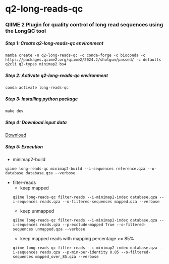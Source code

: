 # q2-long-reads-qc

### QIIME 2 Plugin for quality control of long read sequences using the LongQC tool



##### Step 1: Create q2-long-reads-qc environment
```shell
mamba create -n q2-long-reads-qc -c conda-forge -c bioconda -c https://packages.qiime2.org/qiime2/2024.2/shotgun/passed/ -c defaults q2cli q2-types minimap2 bs4
```

##### Step 2: Activate q2-long-reads-qc environment
```shell
conda activate long-reads-qc
```

##### Step 3: Installing python package
```shell
make dev
```

##### Step 4: Download input data
[Download](https://polybox.ethz.ch/index.php/s/Y81jl4JAtPjuKH6)

##### Step 5: Execution

* minimap2-build 
```shell
qiime long-reads-qc minimap2-build --i-sequences reference.qza --o-database database.qza --verbose
```

* filter-reads
  - keep mapped
  ```shell
  qiime long-reads-qc filter-reads --i-minimap2-index database.qza --i-sequences reads.qza --o-filtered-sequences mapped.qza --verbose
  ```
  - keep unmapped
  ```shell
  qiime long-reads-qc filter-reads --i-minimap2-index database.qza --i-sequences reads.qza --p-exclude-mapped True --o-filtered-sequences unmapped.qza --verbose
  ```
  - keep mapped reads with mapping percentage >= 85%
  ```shell
  qiime long-reads-qc filter-reads --i-minimap2-index database.qza --i-sequences reads.qza --p-min-per-identity 0.85 --o-filtered-sequences mapped_over_85.qza --verbose
  ```
